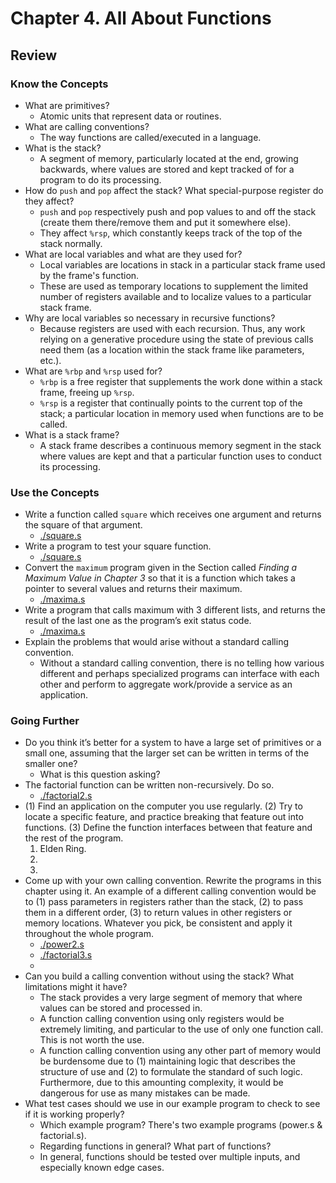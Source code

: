 # Chapter 4. All About Functions

## Review

### Know the Concepts
- What are primitives?
    - Atomic units that represent data or routines.
- What are calling conventions?
    - The way functions are called/executed in a language.
- What is the stack?
    - A segment of memory, particularly located at the end, growing backwards, where values are stored and kept tracked of for a program to do its processing.
- How do `push` and `pop` affect the stack? What special-purpose register do they affect?
    - `push` and `pop` respectively push and pop values to and off the stack (create them there/remove them and put it somewhere else).
    - They affect `%rsp`, which constantly keeps track of the top of the stack normally.
- What are local variables and what are they used for?
    - Local variables are locations in stack in a particular stack frame used by the frame's function.
    - These are used as temporary locations to supplement the limited number of registers available and to localize values to a particular stack frame.
- Why are local variables so necessary in recursive functions?
    - Because registers are used with each recursion. Thus, any work relying on a generative procedure using the state of previous calls need them (as a location within the stack frame like parameters, etc.).
- What are `%rbp` and `%rsp` used for?
    - `%rbp` is a free register that supplements the work done within a stack frame, freeing up `%rsp`.
    - `%rsp` is a register that continually points to the current top of the stack; a particular location in memory used when functions are to be called.
- What is a stack frame?
    - A stack frame describes a continuous memory segment in the stack where values are kept and that a particular function uses to conduct its processing.

### Use the Concepts
- Write a function called `square` which receives one argument and returns the square of that argument. 
    - [./square.s](./square.s)
- Write a program to test your square function.  
    - [./square.s](./square.s)
- Convert the `maximum` program given in the Section called *Finding a Maximum Value in Chapter 3* so that it is a function which takes a pointer to several values and returns their maximum. 
    - [./maxima.s](./maxima.s)
- Write a program that calls maximum with 3 different lists, and returns the result of the last one as the program’s exit status code.
    - [./maxima.s](./maxima.s)
- Explain the problems that would arise without a standard calling convention.
    - Without a standard calling convention, there is no telling how various different and perhaps specialized programs can interface with each other and perform to aggregate work/provide a service as an application.

### Going Further
- Do you think it’s better for a system to have a large set of primitives or a small one, assuming that the larger set can be written in terms of the smaller one?
    - What is this question asking?
- The factorial function can be written non-recursively. Do so.
    - [./factorial2.s](./factorial2.s)
- (1) Find an application on the computer you use regularly. (2) Try to locate a specific feature, and practice breaking that feature out into functions. (3) Define the function interfaces between that feature and the rest of the program.
    1. Elden Ring.
    2. 
    3. 
- Come up with your own calling convention. Rewrite the programs in this chapter using it. An example of a different calling convention would be to (1) pass parameters in registers rather than the stack, (2) to pass them in a different order, (3) to return values in other registers or memory locations. Whatever you pick, be consistent and apply it throughout the whole program.
    - [./power2.s](./power2.s)
    - [./factorial3.s](./factorial3.s)
    - 
- Can you build a calling convention without using the stack? What limitations might it have?
    - The stack provides a very large segment of memory that where values can be stored and processed in.
    - A function calling convention using only registers would be extremely limiting, and particular to the use of only one function call. This is not worth the use.
    - A function calling convention using any other part of memory would be burdensome due to (1) maintaining logic that describes the structure of use and (2) to formulate the standard of such logic. Furthermore, due to this amounting complexity, it would be dangerous for use as many mistakes can be made.
- What test cases should we use in our example program to check to see if it is working properly?
    - Which example program? There's two example programs (power.s & factorial.s).
    - Regarding functions in general? What part of functions?
    - In general, functions should be tested over multiple inputs, and especially known edge cases.